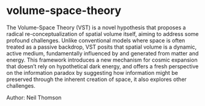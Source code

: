 # volume-space-theory
The Volume-Space Theory (VST) is a novel hypothesis that proposes a radical re-conceptualization of spatial volume itself, aiming to address some
profound challenges. Unlike conventional models where space is often treated as a passive backdrop, VST posits that spatial volume is a dynamic, active
medium, fundamentally influenced by and generated from matter and energy. This framework introduces a new mechanism for cosmic expansion that doesn’t
rely on hypothetical dark energy, and offers a fresh perspective on the information paradox by suggesting how information might be preserved through the
inherent creation of space, it also explores other challenges.

Author: Neil Thomson
